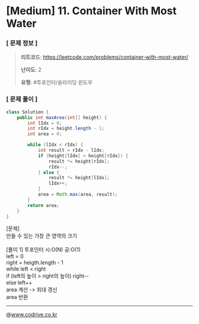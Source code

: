 # [Medium] 11. Container With Most Water

### [ 문제 정보 ]
> **리트코드**: https://leetcode.com/problems/container-with-most-water/
> 
> **난이도**: 2
>
> **유형**: #투포인터/슬라이딩 윈도우


### [ 문제 풀이 ]
```Java
class Solution {
    public int maxArea(int[] height) {
        int lIdx = 0;
        int rIdx = height.length - 1;
        int area = 0;

        while (lIdx < rIdx) {
            int result = rIdx - lIdx;
            if (height[lIdx] > height[rIdx]) {
                result *= height[rIdx];
                rIdx--;
            } else {
                result *= height[lIdx];
                lIdx++;
            }
            area = Math.max(area, result);
        }
        return area;
    }
}
```
[문제]<br>만들 수 있는 가장 큰 영역의 크기<br><br>[풀이 1] 투포인터 시:O(N) 공:O(1)<br>left = 0<br>right = heigth.length - 1<br>while left < right<br>    if (left의 높이 > right의 높이) right--<br>    else left++<br>    area 계산 -> 최대 갱신    <br>area 반환  


---
@www.codrive.co.kr